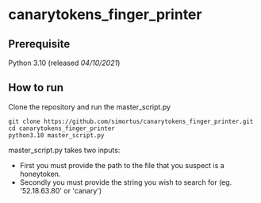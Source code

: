 # canarytokens_finger_printer

## Prerequisite
Python 3.10 (released _04/10/2021_)
## How to run
Clone the repository and run the master_script.py

    git clone https://github.com/simortus/canarytokens_finger_printer.git
    cd canarytokens_finger_printer
    python3.10 master_script.py
    
master_script.py takes two inputs:
 - First you must provide the path to the file that you suspect is a honeytoken.
 - Secondly you must provide the string you wish to search for (eg. '52.18.63.80' or 'canary') 

